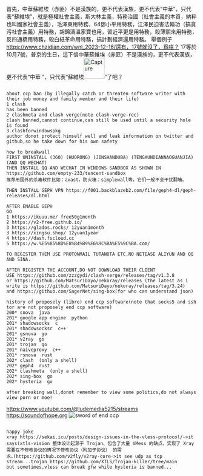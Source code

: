 首先，中華蘇維埃（赤匪）不是漢族的，更不代表漢族，更不代表“中華”，只代表“蘇維埃”，就是極權社會主義，斯大林主義，特務治國（社會主義的本質，納粹也叫國家社會主義），毛澤東用特務，64鄧小平用特務，江澤民迫害法輪功（搞貪污社會主義）用特務，胡錦濤溫家寶也用，習近平更是用特務，殺薄熙來用特務，反四通橋用特務，殺白紙革命用特務，搞計劃經濟還用特務。
舉個例子
https://www.chzidian.com/wnl_2023-12-16/還有，17號就沒了，爲啥？
17等於10月7號，普京的生日，這下信中華蘇維埃（赤匪）不是漢族的，更不代表漢族，更不代表“中華
”，只代表“蘇維埃<img width="55" alt="Capture" src="https://github.com/endcommunist/ENDGFWFAQ/assets/136224357/97dc2985-d5f8-4e60-a947-3226b88ca796">”了吧？

<pre><code>
about ccp ban (by illegally catch or threaten software writer with their job money and family member and their life)
1 clash
has been banned
2 clashmeta and clash verge(note clash-verge-rec)
clash banned,cannot continue,can still be used until a security hole is found
3 clashforwindowspkg 
author donot protect himself well and leak information on twitter and github,so he take down for his own safety

how to breakwall
FIRST UNINSTALL (360) (HUORONG) (JINSHANDUBA) (TENGXUNDIANNAOGUANJIA) (AND QQ WECHAT)
THEN INSTALL QQ AND WECHAT IN WINDOWS SANDBOX AS SHOWN IN https://github.com/empty-233/tencent-sandbox
推荐用国外的杀毒软件比如：avast，防火墙：simplewall等，它们一般不会干扰翻墙。

THEN INSTALL GEPH VPN https://f001.backblazeb2.com/file/geph4-dl/geph-releases/dl.html

AFTER ENABLE GEPH
GO
1 https://ikuuu.me/ free50g1month
2 https://v2-free.github.io/
3 https://glados.rocks/ 12yuan1month
3 https://xingsu.shop/ 12yuan1year
4 https://dash.fscloud.cc
5 https://w.%E5%85%8D%E8%B4%B9%E6%9C%BA%E5%9C%BA.com/

TO REGISTER THEM USE PROTONMAIL TUTANOTA ETC.NO NETEASE ALIYUN AND QQ AND SINA.

AFTER RIGISTER THE ACCOUNT,DO NOT DOWNLOAD THEIR CLIENT
USE https://github.com/zzzgydi/clash-verge/releases/tag/v1.3.8
or https://github.com/MatsuriDayo/nekoray/releases (the latest as i write is https://github.com/MatsuriDayo/nekoray/releases/tag/3.24)
and https://github.com/SagerNet/sing-box(for who can understand json)

history of proposely (libre) end ccp software(note that socks5 and ssh tor are not proposely end ccp software)
200* snova  java
201* google app engine  python
201* shadowsocks  c
201* shadowsocksr  c++
201* gsnova  go
201* v2ray  go
201* trojan  go
201* naiveproxy  c++
201* rsnova  rust
202* clash  (only a shell)
202* geph4  rust
202* clashmeta  (only a shell)
202* sing-box  go
202* hysteria  go

after breaking wall,donot remember to view some politics,do not always view porn or moe!
</code></pre>
https://www.youtube.com/@ludemedia5215/streams
https://soundofhope.org
![sword of end ccp](https://github.com/end-china-communist-party/how-to-breakwall-break-gfw-proxy/assets/136224357/e71e2a1a-f9b9-4e72-815b-a7afe09ea738)
<pre><code>
happy joke
xray https://sekai.icu/posts/design-issues-in-the-vless-protocol/->it says(xtls-vision 整体设计起源于 Trojan、包含了大量 VMess 的缺点、实现了 Xray 需要在不修改协议的情况下修改协议（附加子协议） 的需求。)https://github.com/v2fly/v2ray-core->it see udp as tcp stream...trojan https://github.com/XTLS/Trojan-killer/tree/main
but sometimes,vless can break gfw while hysteria is banned...
</code></pre>
